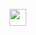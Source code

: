 <p align="left">
  <a href="https://heroku.com/deploy?template=https://github.com/erickkasanova/ui">
     <img height="30px" src="https://img.shields.io/badge/Deploy%20To%20Heroku-blueviolet?style=for-the-badge&logo=heroku">
  </a>


